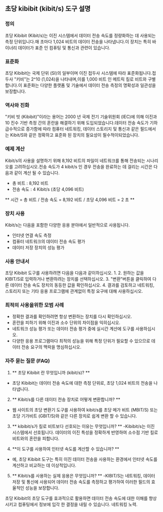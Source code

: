 ## 초당 kibibit (kibit/s) 도구 설명

### 정의
초당 Kibibit (Kibit/s)는 이진 시스템에서 데이터 전송 속도를 정량화하는 데 사용되는 측정 단위입니다.매 초마다 1,024 비트의 데이터 전송을 나타냅니다.이 장치는 특히 바이너리 데이터가 표준 인 컴퓨팅 및 통신과 관련이 있습니다.

### 표준화
초당 Kibibit는 국제 단위 (SI)의 일부이며 이진 접두사 시스템에 따라 표준화됩니다.접두사 "키비"는 2^10 (1,024)을 나타내며,이를 1,000 비트 인 메트릭 킬로 비트와 구별합니다.이 표준화는 다양한 플랫폼 및 기술에서 데이터 전송 측정의 명확성과 일관성을 보장합니다.

### 역사와 진화
"키비 빗 (Kibibit)"이라는 용어는 2000 년 국제 전기 기술위원회 (IEC)에 의해 이진과 10 진수 기반 측정 간의 혼란을 해결하기 위해 도입되었습니다.데이터 전송 속도가 기하 급수적으로 증가함에 따라 컴퓨터 네트워킹, 데이터 스토리지 및 통신과 같은 필드에서는 Kibit/S와 같은 정확하고 표준화 된 장치의 필요성이 필수적이되었습니다.

### 예제 계산
Kibit/s의 사용을 설명하기 위해 8,192 비트의 파일이 네트워크를 통해 전송되는 시나리오를 고려하십시오.전송 속도가 4 kibit/s 인 경우 전송을 완료하는 데 걸리는 시간은 다음과 같이 계산 될 수 있습니다.

- 총 비트 : 8,192 비트
- 전송 속도 : 4 Kibit/s (초당 4,096 비트)

** 시간 = 총 비트 / 전송 속도 = 8,192 비트 / 초당 4,096 비트 = 2 초 **

### 장치 사용
Kibit/s는 다음을 포함한 다양한 응용 분야에서 일반적으로 사용됩니다.
- 인터넷 연결 속도 측정
- 컴퓨터 네트워크의 데이터 전송 속도 평가
- 데이터 저장 장치의 성능 평가

### 사용 안내서
초당 Kibibit 도구를 사용하려면 다음을 다음과 같이하십시오.
1.
2. 원하는 값을 KIBIT/S로 입력하거나 변환하려는 장치를 선택하십시오.
3. "변환"버튼을 클릭하여 다른 데이터 전송 속도 장치의 동등한 값을 확인하십시오.
4. 결과를 검토하고 네트워킹, 스토리지 또는 기타 응용 프로그램에 관계없이 특정 요구에 대해 사용하십시오.

### 최적의 사용을위한 모범 사례
- 정확한 결과를 확인하려면 항상 변환하는 장치를 다시 확인하십시오.
- 혼란을 피하기 위해 이진과 소수 단위의 차이점을 익히십시오.
- 네트워크 성능 평가 또는 데이터 전송 평가 중에 실시간 계산에 도구를 사용하십시오.
- 다양한 응용 프로그램마다 최적의 성능을 위해 특정 단위가 필요할 수 있으므로 데이터 전송 요구의 맥락을 명심하십시오.

### 자주 묻는 질문 (FAQ)

1. ** 초당 Kibibit 란 무엇입니까 (kibit/s)? **
- 초당 Kibibit는 데이터 전송 속도에 대한 측정 단위로, 초당 1,024 비트의 전송을 나타냅니다.

2. ** Kibit/s를 다른 데이터 전송 장치로 어떻게 변환합니까? **
- 웹 사이트의 초당 변환기 도구를 사용하여 kibit/s를 초당 메가 비트 (MBIT/S) 또는 초당 기가비트 (GBIT/S)와 같은 다른 장치로 쉽게 변환 할 수 있습니다.

3. ** kibibit/s가 킬로 비트보다 선호되는 이유는 무엇입니까? **
-Kibibit/s는 이진 시스템에서 선호됩니다. 데이터의 이진 특성을 정확하게 반영하여 소수점 기반 킬로 비트와의 혼란을 피합니다.

4. **이 도구를 사용하여 인터넷 속도를 계산할 수 있습니까? **
- 예, 초당 Kibibit 도구는 특히 이진 데이터 전송을 사용하는 환경에서 인터넷 속도를 계산하고 비교하는 데 이상적입니다.

5. ** Kibit/s를 사용하는 실제 응용은 무엇입니까? **
-KIBIT/S는 네트워킹, 데이터 저장 및 통신에 사용되어 데이터 전송 속도를 측정하고 평가하여 이러한 필드의 효율적인 성능을 보장합니다.

초당 Kibibit의 초당 도구를 효과적으로 활용하면 데이터 전송 속도에 대한 이해를 향상시키고 컴퓨팅에서 정보에 입각 한 결정을 내릴 수 있습니다. 네트워킹 노력.